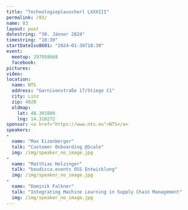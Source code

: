 ```yaml
---
title: "Technologieplauscherl LXXXIII"
permalink: /83/
name: 83
layout: post
datestring: "30. Jänner 2024"
timestring: "18:30"
startDateIso8601: "2024-01-30T18:30"
event:
  meetup: 297958668
  facebook:
pictures: 
video:
location:
  name: NTS
  address: "Garnisonstraße 17/Stiege C1"
  city: Linz
  zip: 4020
  oldmap:
    lat: 48.301800
    lng: 14.310272
sponsor: <a href="https://www.nts.eu">NTS</a>
speakers:
-
  name: "Max Eizenberger"
  talk: "Customer Onboarding @Scale"
  img: /img/speaker_no_image.jpg
-
  name: "Matthias Holzinger"
  talk: "boudicca.events OSS Entwicklung"
  img: /img/speaker_no_image.jpg
-
  name: "Dominik Falkner"
  talk: "Integrating Machine Learning in Supply Chain Management"
  img: /img/speaker_no_image.jpg
---
```

